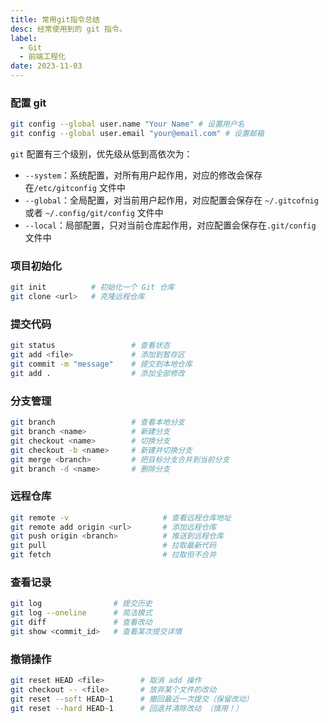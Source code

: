 ```yaml
---
title: 常用git指令总结
desc: 经常使用到的 git 指令。
label:
  - Git
  - 前端工程化
date: 2023-11-03
---
```


### 配置 git

```zsh
git config --global user.name "Your Name" # 设置用户名
git config --global user.email "your@email.com" # 设置邮箱
```

`git` 配置有三个级别，优先级从低到高依次为：

- `--system`：系统配置，对所有用户起作用，对应的修改会保存在`/etc/gitconfig` 文件中
- `--global`：全局配置，对当前用户起作用，对应配置会保存在 `~/.gitcofnig` 或者 `~/.config/git/config` 文件中
- `--local`：局部配置，只对当前仓库起作用，对应配置会保存在`.git/config` 文件中

### 项目初始化

```zsh
git init          # 初始化一个 Git 仓库
git clone <url>   # 克隆远程仓库

```

### 提交代码

```zsh
git status                 # 查看状态
git add <file>             # 添加到暂存区
git commit -m "message"    # 提交到本地仓库
git add .                  # 添加全部修改
```

### 分支管理

```zsh
git branch                 # 查看本地分支
git branch <name>          # 新建分支
git checkout <name>        # 切换分支
git checkout -b <name>     # 新建并切换分支
git merge <branch>         # 把目标分支合并到当前分支
git branch -d <name>       # 删除分支
```

### 远程仓库

```zsh
git remote -v                     # 查看远程仓库地址
git remote add origin <url>       # 添加远程仓库
git push origin <branch>          # 推送到远程仓库
git pull                          # 拉取最新代码
git fetch                         # 拉取但不合并
```

### 查看记录

```zsh
git log                # 提交历史
git log --oneline      # 简洁模式
git diff               # 查看改动
git show <commit_id>   # 查看某次提交详情
```

### 撤销操作

```zsh
git reset HEAD <file>        # 取消 add 操作
git checkout -- <file>       # 放弃某个文件的改动
git reset --soft HEAD~1      # 撤回最近一次提交（保留改动）
git reset --hard HEAD~1      # 回退并清除改动 （慎用！）
```
